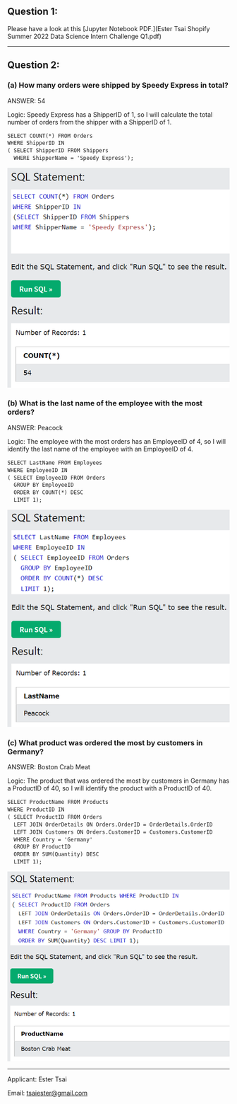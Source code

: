 ## Question 1:

Please have a look at this [Jupyter Notebook PDF.](Ester Tsai Shopify Summer 2022 Data Science Intern Challenge Q1.pdf)

--------

## Question 2:


### (a) How many orders were shipped by Speedy Express in total?
ANSWER: 54

Logic: Speedy Express has a ShipperID of 1, so I will calculate the total number of orders from the shipper with a ShipperID of 1.

```markdown
SELECT COUNT(*) FROM Orders
WHERE ShipperID IN
( SELECT ShipperID FROM Shippers
  WHERE ShipperName = 'Speedy Express');
```

<img src="a1.PNG?raw=true"/>


### (b) What is the last name of the employee with the most orders?
ANSWER: Peacock

Logic: The employee with the most orders has an EmployeeID of 4, so I will identify the last name of the employee with an EmployeeID of 4.

```markdown
SELECT LastName FROM Employees
WHERE EmployeeID IN 
( SELECT EmployeeID FROM Orders
  GROUP BY EmployeeID
  ORDER BY COUNT(*) DESC
  LIMIT 1);
```

<img src="b1.PNG?raw=true"/>


### (c) What product was ordered the most by customers in Germany?
ANSWER: Boston Crab Meat

Logic: The product that was ordered the most by customers in Germany has a ProductID of 40, so I will identify the product with a ProductID of 40.

```markdown
SELECT ProductName FROM Products 
WHERE ProductID IN
( SELECT ProductID FROM Orders
  LEFT JOIN OrderDetails ON Orders.OrderID = OrderDetails.OrderID
  LEFT JOIN Customers ON Orders.CustomerID = Customers.CustomerID
  WHERE Country = 'Germany' 
  GROUP BY ProductID
  ORDER BY SUM(Quantity) DESC 
  LIMIT 1);
```

<img src="c1.PNG?raw=true"/>

--------

Applicant: Ester Tsai

Email: tsaiester@gmail.com

